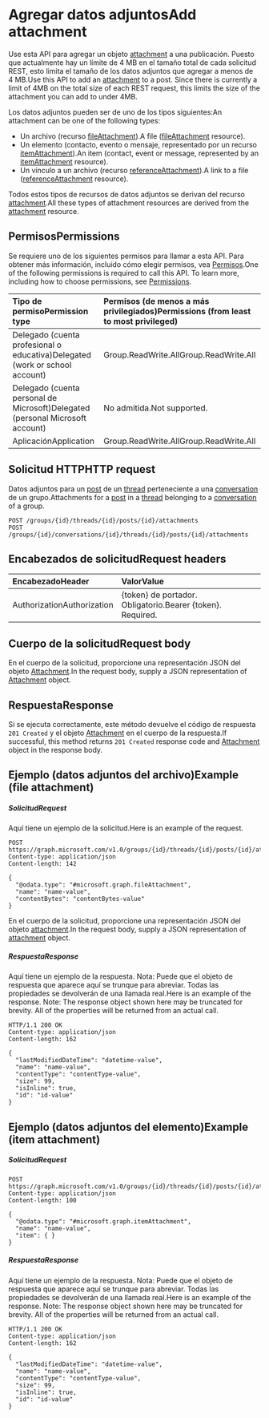 # <a name="add-attachment"></a><span data-ttu-id="59ac4-101">Agregar datos adjuntos</span><span class="sxs-lookup"><span data-stu-id="59ac4-101">Add attachment</span></span>

<span data-ttu-id="59ac4-p101">Use esta API para agregar un objeto [attachment](../resources/attachment.md) a una publicación. Puesto que actualmente hay un límite de 4 MB en el tamaño total de cada solicitud REST, esto limita el tamaño de los datos adjuntos que agregar a menos de 4 MB.</span><span class="sxs-lookup"><span data-stu-id="59ac4-p101">Use this API to add an [attachment](../resources/attachment.md) to a post. Since there is currently a limit of 4MB on the total size of each REST request, this limits the size of the attachment you can add to under 4MB.</span></span>

<span data-ttu-id="59ac4-104">Los datos adjuntos pueden ser de uno de los tipos siguientes:</span><span class="sxs-lookup"><span data-stu-id="59ac4-104">An attachment can be one of the following types:</span></span>

* <span data-ttu-id="59ac4-105">Un archivo (recurso [fileAttachment](../resources/fileattachment.md)).</span><span class="sxs-lookup"><span data-stu-id="59ac4-105">A file ([fileAttachment](../resources/fileattachment.md) resource).</span></span>
* <span data-ttu-id="59ac4-106">Un elemento (contacto, evento o mensaje, representado por un recurso [itemAttachment](../resources/itemattachment.md)).</span><span class="sxs-lookup"><span data-stu-id="59ac4-106">An item (contact, event or message, represented by an [itemAttachment](../resources/itemattachment.md) resource).</span></span>
* <span data-ttu-id="59ac4-107">Un vínculo a un archivo (recurso [referenceAttachment](../resources/referenceAttachment.md)).</span><span class="sxs-lookup"><span data-stu-id="59ac4-107">A link to a file ([referenceAttachment](../resources/referenceAttachment.md) resource).</span></span>

<span data-ttu-id="59ac4-108">Todos estos tipos de recursos de datos adjuntos se derivan del recurso [attachment](../resources/attachment.md).</span><span class="sxs-lookup"><span data-stu-id="59ac4-108">All these types of attachment resources are derived from the [attachment](../resources/attachment.md) resource.</span></span> 

## <a name="permissions"></a><span data-ttu-id="59ac4-109">Permisos</span><span class="sxs-lookup"><span data-stu-id="59ac4-109">Permissions</span></span>
<span data-ttu-id="59ac4-p102">Se requiere uno de los siguientes permisos para llamar a esta API. Para obtener más información, incluido cómo elegir permisos, vea [Permisos](../../../concepts/permissions_reference.md).</span><span class="sxs-lookup"><span data-stu-id="59ac4-p102">One of the following permissions is required to call this API. To learn more, including how to choose permissions, see [Permissions](../../../concepts/permissions_reference.md).</span></span>

|<span data-ttu-id="59ac4-112">Tipo de permiso</span><span class="sxs-lookup"><span data-stu-id="59ac4-112">Permission type</span></span>      | <span data-ttu-id="59ac4-113">Permisos (de menos a más privilegiados)</span><span class="sxs-lookup"><span data-stu-id="59ac4-113">Permissions (from least to most privileged)</span></span>              |
|:--------------------|:---------------------------------------------------------|
|<span data-ttu-id="59ac4-114">Delegado (cuenta profesional o educativa)</span><span class="sxs-lookup"><span data-stu-id="59ac4-114">Delegated (work or school account)</span></span> | <span data-ttu-id="59ac4-115">Group.ReadWrite.All</span><span class="sxs-lookup"><span data-stu-id="59ac4-115">Group.ReadWrite.All</span></span>    |
|<span data-ttu-id="59ac4-116">Delegado (cuenta personal de Microsoft)</span><span class="sxs-lookup"><span data-stu-id="59ac4-116">Delegated (personal Microsoft account)</span></span> | <span data-ttu-id="59ac4-117">No admitida.</span><span class="sxs-lookup"><span data-stu-id="59ac4-117">Not supported.</span></span>    |
|<span data-ttu-id="59ac4-118">Aplicación</span><span class="sxs-lookup"><span data-stu-id="59ac4-118">Application</span></span> | <span data-ttu-id="59ac4-119">Group.ReadWrite.All</span><span class="sxs-lookup"><span data-stu-id="59ac4-119">Group.ReadWrite.All</span></span> |

## <a name="http-request"></a><span data-ttu-id="59ac4-120">Solicitud HTTP</span><span class="sxs-lookup"><span data-stu-id="59ac4-120">HTTP request</span></span>
<!-- { "blockType": "ignored" } -->
<span data-ttu-id="59ac4-121">Datos adjuntos para un [post](../resources/post.md) de un [thread](../resources/conversationthread.md) perteneciente a una [conversation](../resources/conversation.md) de un grupo.</span><span class="sxs-lookup"><span data-stu-id="59ac4-121">Attachments for a [post](../resources/post.md) in a [thread](../resources/conversationthread.md) belonging to a [conversation](../resources/conversation.md) of a group.</span></span>
```http
POST /groups/{id}/threads/{id}/posts/{id}/attachments
POST /groups/{id}/conversations/{id}/threads/{id}/posts/{id}/attachments
```
## <a name="request-headers"></a><span data-ttu-id="59ac4-122">Encabezados de solicitud</span><span class="sxs-lookup"><span data-stu-id="59ac4-122">Request headers</span></span>
| <span data-ttu-id="59ac4-123">Encabezado</span><span class="sxs-lookup"><span data-stu-id="59ac4-123">Header</span></span>       | <span data-ttu-id="59ac4-124">Valor</span><span class="sxs-lookup"><span data-stu-id="59ac4-124">Value</span></span> |
|:---------------|:--------|
| <span data-ttu-id="59ac4-125">Authorization</span><span class="sxs-lookup"><span data-stu-id="59ac4-125">Authorization</span></span>  | <span data-ttu-id="59ac4-p103">{token} de portador. Obligatorio.</span><span class="sxs-lookup"><span data-stu-id="59ac4-p103">Bearer {token}. Required.</span></span>  |

## <a name="request-body"></a><span data-ttu-id="59ac4-128">Cuerpo de la solicitud</span><span class="sxs-lookup"><span data-stu-id="59ac4-128">Request body</span></span>
<span data-ttu-id="59ac4-129">En el cuerpo de la solicitud, proporcione una representación JSON del objeto [Attachment](../resources/attachment.md).</span><span class="sxs-lookup"><span data-stu-id="59ac4-129">In the request body, supply a JSON representation of [Attachment](../resources/attachment.md) object.</span></span>

## <a name="response"></a><span data-ttu-id="59ac4-130">Respuesta</span><span class="sxs-lookup"><span data-stu-id="59ac4-130">Response</span></span>

<span data-ttu-id="59ac4-131">Si se ejecuta correctamente, este método devuelve el código de respuesta `201 Created` y el objeto [Attachment](../resources/attachment.md) en el cuerpo de la respuesta.</span><span class="sxs-lookup"><span data-stu-id="59ac4-131">If successful, this method returns `201 Created` response code and [Attachment](../resources/attachment.md) object in the response body.</span></span>

## <a name="example-file-attachment"></a><span data-ttu-id="59ac4-132">Ejemplo (datos adjuntos del archivo)</span><span class="sxs-lookup"><span data-stu-id="59ac4-132">Example (file attachment)</span></span>

##### <a name="request"></a><span data-ttu-id="59ac4-133">Solicitud</span><span class="sxs-lookup"><span data-stu-id="59ac4-133">Request</span></span>
<span data-ttu-id="59ac4-134">Aquí tiene un ejemplo de la solicitud.</span><span class="sxs-lookup"><span data-stu-id="59ac4-134">Here is an example of the request.</span></span>
<!-- {
  "blockType": "request",
  "name": "create_file_attachment_from_post"
}-->
```http
POST https://graph.microsoft.com/v1.0/groups/{id}/threads/{id}/posts/{id}/attachments
Content-type: application/json
Content-length: 142

{
  "@odata.type": "#microsoft.graph.fileAttachment",
  "name": "name-value",
  "contentBytes": "contentBytes-value"
}
```

<span data-ttu-id="59ac4-135">En el cuerpo de la solicitud, proporcione una representación JSON del objeto [attachment](../resources/attachment.md).</span><span class="sxs-lookup"><span data-stu-id="59ac4-135">In the request body, supply a JSON representation of [attachment](../resources/attachment.md) object.</span></span>

##### <a name="response"></a><span data-ttu-id="59ac4-136">Respuesta</span><span class="sxs-lookup"><span data-stu-id="59ac4-136">Response</span></span>
<span data-ttu-id="59ac4-p104">Aquí tiene un ejemplo de la respuesta. Nota: Puede que el objeto de respuesta que aparece aquí se trunque para abreviar. Todas las propiedades se devolverán de una llamada real.</span><span class="sxs-lookup"><span data-stu-id="59ac4-p104">Here is an example of the response. Note: The response object shown here may be truncated for brevity. All of the properties will be returned from an actual call.</span></span>
<!-- {
  "blockType": "response",
  "truncated": true,
  "@odata.type": "microsoft.graph.attachment"
} -->
```http
HTTP/1.1 200 OK
Content-type: application/json
Content-length: 162

{
  "lastModifiedDateTime": "datetime-value",
  "name": "name-value",
  "contentType": "contentType-value",
  "size": 99,
  "isInline": true,
  "id": "id-value"
}
```

## <a name="example-item-attachment"></a><span data-ttu-id="59ac4-140">Ejemplo (datos adjuntos del elemento)</span><span class="sxs-lookup"><span data-stu-id="59ac4-140">Example (item attachment)</span></span>

##### <a name="request"></a><span data-ttu-id="59ac4-141">Solicitud</span><span class="sxs-lookup"><span data-stu-id="59ac4-141">Request</span></span>
<!-- {
  "blockType": "request",
  "name": "create_item_attachment_from_post"
}-->
```http
POST https://graph.microsoft.com/v1.0/groups/{id}/threads/{id}/posts/{id}/attachments
Content-type: application/json
Content-length: 100

{
  "@odata.type": "#microsoft.graph.itemAttachment",
  "name": "name-value",
  "item": { }
}
```

##### <a name="response"></a><span data-ttu-id="59ac4-142">Respuesta</span><span class="sxs-lookup"><span data-stu-id="59ac4-142">Response</span></span>
<span data-ttu-id="59ac4-p105">Aquí tiene un ejemplo de la respuesta. Nota: Puede que el objeto de respuesta que aparece aquí se trunque para abreviar. Todas las propiedades se devolverán de una llamada real.</span><span class="sxs-lookup"><span data-stu-id="59ac4-p105">Here is an example of the response. Note: The response object shown here may be truncated for brevity. All of the properties will be returned from an actual call.</span></span>
<!-- {
  "blockType": "response",
  "truncated": true,
  "@odata.type": "microsoft.graph.attachment"
} -->
```http
HTTP/1.1 200 OK
Content-type: application/json
Content-length: 162

{
  "lastModifiedDateTime": "datetime-value",
  "name": "name-value",
  "contentType": "contentType-value",
  "size": 99,
  "isInline": true,
  "id": "id-value"
}
```


<!-- uuid: 8fcb5dbc-d5aa-4681-8e31-b001d5168d79
2015-10-25 14:57:30 UTC -->
<!-- {
  "type": "#page.annotation",
  "description": "Create Attachment",
  "keywords": "",
  "section": "documentation",
  "tocPath": ""
}-->
